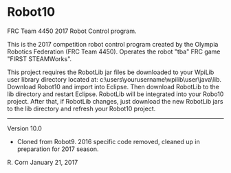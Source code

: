 # Robot10
FRC Team 4450 2017 Robot Control program.

This is the 2017 competition robot control program created by the Olympia Robotics Federation (FRC Team 4450).
Operates the robot "tba" FRC game "FIRST STEAMWorks".

This project requires the RobotLib jar files be downloaded to your WpiLib user library directory located at:
c:\users\yourusername\wpilib\user\java\lib. Download Robot10 and import into Eclipse. Then download RobotLib to
the lib directory and restart Eclipse. RobotLib will be integrated into your Robo10 project. After that, if
RobotLib changes, just download the new RobotLib jars to the lib directory and refresh your Robot10 project.
****************************************************************************************************************
Version 10.0

*    Cloned from Robot9. 2016 specific code removed, cleaned up in preparation for 2017 season.

R. Corn
January 21, 2017
